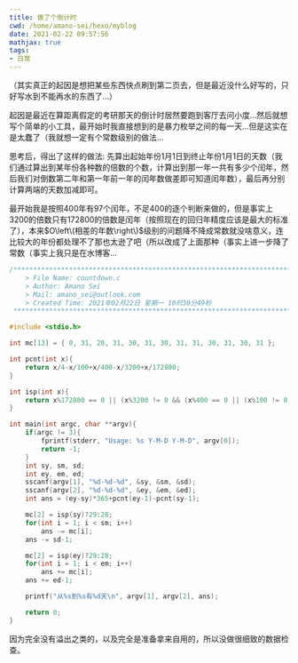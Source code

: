```yaml
---
title: 做了个倒计时
cwd: /home/amano-sei/hexo/myblog
date: 2021-02-22 09:57:56
mathjax: true
tags:
- 日常
---
```


（其实真正的起因是想把某些东西快点刷到第二页去，但是最近没什么好写的，只好写水到不能再水的东西了...）

起因是最近在算距离假定的考研那天的倒计时居然要跑到客厅去问小度...然后就想写个简单的小工具，最开始时我直接想到的是暴力枚举之间的每一天...但是这实在是太蠢了（我就想一定有个常数级别的做法...

思考后，得出了这样的做法: 先算出起始年份1月1日到终止年份1月1日的天数（我们通过算出到某年份各种数的倍数的个数，计算出到那一年一共有多少个闰年，然后我们对倒数第二年和第一年前一年的闰年数做差即可知道闰年数），最后再分别计算两端的天数加减即可。

最开始我是按照400年有97个闰年，不足400的逐个判断来做的，但是事实上3200的倍数只有172800的倍数是闰年（按照现在的回归年精度应该是最大的标准了），本来$O\left\(相差的年数\right\)$级别的问题降不降成常数就没啥意义，连比较大的年份都处理不了那也太逊了吧（所以改成了上面那种（事实上进一步降了常数（事实上我只是在水博客...

```c
/*************************************************************************
    > File Name: countdown.c
    > Author: Amano Sei
    > Mail: amano_sei@outlook.com
    > Created Time: 2021年02月22日 星期一 10时30分49秒
 ************************************************************************/

#include <stdio.h>

int mc[13] = { 0, 31, 28, 31, 30, 31, 30, 31, 31, 30, 31, 30, 31 };

int pcnt(int x){
    return x/4-x/100+x/400-x/3200+x/172800;
}

int isp(int x){
    return x%172800 == 0 || (x%3200 != 0 && (x%400 == 0 || (x%100 != 0 && x%4 == 0)));
}

int main(int argc, char **argv){
    if(argc != 3){
        fprintf(stderr, "Usage: %s Y-M-D Y-M-D", argv[0]);
        return -1;
    }
    int sy, sm, sd;
    int ey, em, ed;
    sscanf(argv[1], "%d-%d-%d", &sy, &sm, &sd);
    sscanf(argv[2], "%d-%d-%d", &ey, &em, &ed);
    int ans = (ey-sy)*365+pcnt(ey-1)-pcnt(sy-1);

    mc[2] = isp(sy)?29:28;
    for(int i = 1; i < sm; i++)
        ans -= mc[i];
    ans -= sd-1;

    mc[2] = isp(ey)?29:28;
    for(int i = 1; i < em; i++)
        ans += mc[i];
    ans += ed-1;

    printf("从%s到%s有%d天\n", argv[1], argv[2], ans);

    return 0;
}

```

因为完全没有溢出之类的，以及完全是准备拿来自用的，所以没做很细致的数据检查。

